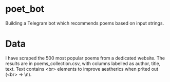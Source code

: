 # poet_bot

Building a Telegram bot which recommends poems based on input strings.

# Data

I have scraped the 500 most popular poems from a dedicated website. The results are in poems_collection.csv, with columns labelled as author, title, text. Text contains <br\> elements to improve aestherics when prited out (<br\> -> \n).

